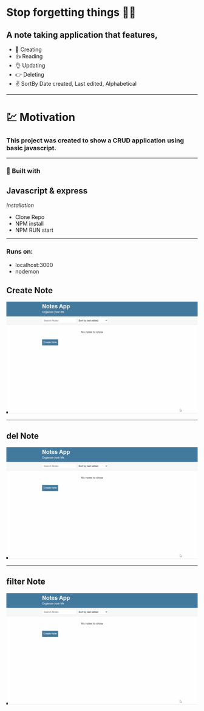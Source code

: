 # Stop forgetting things  👀🐵

## A note taking application that features,
- 👊 Creating
- 👍 Reading
- 👌 Updating 
- 👉 Deleting 
- ✌️ SortBy Date created, Last edited, Alphabetical

---

# 💹 Motivation 

### This project was created to show a CRUD application using basic javascript. 

---

### 🔨 Built with

## Javascript & express

*Installation*
 - Clone Repo
 - NPM install
 - NPM RUN start


---

### Runs on: 
- localhost:3000
- nodemon

## Create Note
![CreateNote](readme-images/create-note.gif)

--- 

## del Note
![CreateNote](readme-images/create-note.gif)

--- 

## filter Note
![CreateNote](readme-images/create-note.gif)
